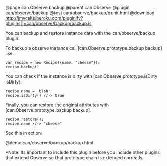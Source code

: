 @page can.Observe.backup 
@parent can.Observe
@plugin can/observe/backup
@test can/observe/backup/qunit.html
@download  http://jmvcsite.heroku.com/pluginify?plugins[]=can/observe/backup/backup.js

You can backup and restore instance data with the can/observe/backup
plugin.

To backup a observe instance call [can.Observe.prototype.backup backup] like:

	var recipe = new Recipe({name: "cheese"});
	recipe.backup()

You can check if the instance is dirty with [can.Observe.prototype.isDirty isDirty]:

	recipe.name = 'blah'
	recipe.isDirty() //-> true

Finally, you can restore the original attributes with 
[can.Observe.prototype.backup backup].

	recipe.restore();
	recipe.name //-> "cheese"

See this in action:

@demo can/observe/backup/backup.html

*Note: Its important to include this plugin before you include other plugins that 
extend Observe so that prototype chain is extended correctly.